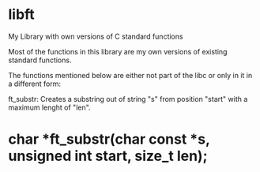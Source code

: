 # libft
My Library with own versions of C standard functions

Most of the functions in this library are my own versions of existing standard functions.

The functions mentioned below are either not part of the libc or only in it in a different form:

ft_substr:
  Creates a substring out of string "s" from position "start" with a maximum lenght of "len".
   # char *ft_substr(char const *s, unsigned int start, size_t len);
